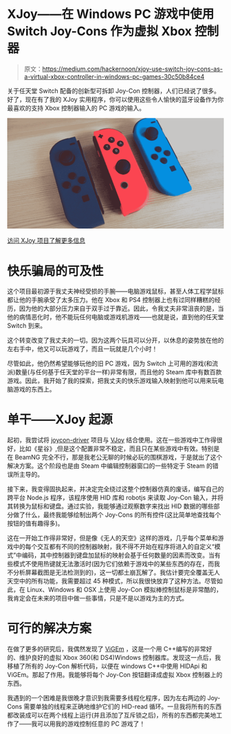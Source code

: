 # XJoy——在 Windows PC 游戏中使用 Switch Joy-Cons 作为虚拟 Xbox 控制器

> 原文：<https://medium.com/hackernoon/xjoy-use-switch-joy-cons-as-a-virtual-xbox-controller-in-windows-pc-games-30c50b84ce4>

关于任天堂 Switch 配备的创新型可拆卸 Joy-Con 控制器，人们已经说了很多。好了，现在有了我的 XJoy 实用程序，你可以使用这些令人愉快的蓝牙设备作为你最喜欢的支持 Xbox 控制器输入的 PC 游戏的输入。

![](img/1035b3fb9d06a518ff95d595d0c5d896.png)

[访问 XJoy 项目了解更多信息](https://github.com/sam0x17/XJoy)

# 快乐骗局的可及性

这个项目最初源于我丈夫神经受损的手腕——电脑游戏鼠标，甚至人体工程学鼠标都让他的手腕承受了太多压力。他在 Xbox 和 PS4 控制器上也有过同样糟糕的经历，因为他的大部分压力来自于双手过于靠近。因此，令我丈夫非常沮丧的是，当他的病情恶化时，他不能玩任何电脑或游戏机游戏——也就是说，直到他的任天堂 Switch 到来。

这个转变改变了我丈夫的一切。因为这两个玩具可以分开，以休息的姿势放在他的左右手中，他又可以玩游戏了，而且一玩就是几个小时！

尽管如此，他仍然希望能够玩他的旧 PC 游戏，因为 Switch 上可用的游戏(和流派)数量(与任何基于任天堂的平台一样)非常有限，而且他的 Steam 库中有数百款游戏。因此，我开始了我的探索，把我丈夫的快乐游戏输入映射到他可以用来玩电脑游戏的东西上。

# 单干——XJoy 起源

起初，我尝试将 [joycon-driver](https://github.com/mfosse/JoyCon-Driver) 项目与 [VJoy](http://vjoystick.sourceforge.net/site/) 结合使用。这在一些游戏中工作得很好，比如《星谷》,但是这个配置非常不稳定，而且只在某些游戏中有效。特别是在 BeamNG 完全不行，那是我老公无聊的时候必玩的围棋游戏，于是就出了这个解决方案。这个阶段也是由 Steam 中编辑控制器窗口的一些特定于 Steam 的错误所主导的。

接下来，我变得固执起来，并决定完全绕过这整个控制器仿真的废话，编写自己的跨平台 Node.js 程序，该程序使用 HID 库和 robotjs 来读取 Joy-Con 输入，并将其转换为鼠标和键盘。通过实验，我能够通过观察数字来找出 HID 数据的哪些部分做了什么，最终我能够绘制出两个 Joy-Cons 的所有控件(这比简单地查找每个按钮的值有趣得多)。

这在一开始工作得非常好，但是像《无人的天空》这样的游戏，几乎每个菜单和游戏中的每个交互都有不同的控制器映射，我不得不开始在程序将进入的自定义“模式”中编码，其中控制器到键盘加鼠标的映射会基于任何数量的因素而改变。当有些模式不使用热键就无法激活时(因为它们依赖于游戏中的某些东西的存在，而我不分析屏幕截图是无法检测到的)，这一切都土崩瓦解了。我估计要完全覆盖无人天空中的所有功能，我需要超过 45 种模式，所以我很快放弃了这种方法。尽管如此，在 Linux、Windows 和 OSX 上使用 Joy-Con 模拟棒控制鼠标是非常酷的，我肯定会在未来的项目中做一些事情，只是不是以游戏为主的方式。

# 可行的解决方案

在做了更多的研究后，我偶然发现了 [ViGEm](https://vigem.org/) ，这是一个用 C++编写的非常好的、维护良好的虚拟 Xbox 360(和 DS4)Windows 控制器库。发现这一点后，我移植了所有的 Joy-Con 解析代码，以便在 windows C++中使用 HIDApi 和 ViGEm。那起了作用。我能够将每个 Joy-Con 按钮翻译成虚拟 Xbox 控制器上的东西。

我遇到的一个困难是我很晚才意识到我需要多线程化程序，因为左右两边的 Joy-Cons 需要单独的线程来正确地维护它们的 HID-read 循环。一旦我将所有的东西都改装成可以在两个线程上运行(并且添加了互斥锁之后)，所有的东西都完美地工作了——我可以用我的游戏控制任意的 PC 游戏了！